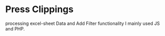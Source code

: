# Press Clippings
processing excel-sheet Data and Add Filter functionality
I mainly used JS and PHP.

